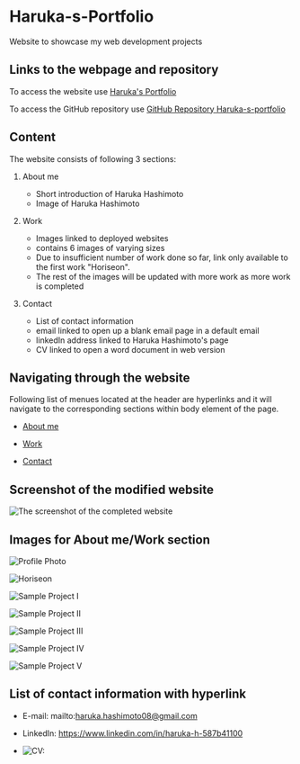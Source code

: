 # Haruka-s-Portfolio
Website to showcase my web development projects

## Links to the webpage and repository

To access the website use [Haruka's Portfolio](https://haruka08.github.io/Harukas-Portfolio/)

To access the GitHub repository use [GitHub Repository Haruka-s-portfolio](https://github.com/Haruka08/Harukas-Portfolio)

## Content

The website consists of following 3 sections:

1. About me
    - Short introduction of Haruka Hashimoto
    - Image of Haruka Hashimoto

2. Work
    - Images linked to deployed websites
    - contains 6 images of varying sizes
    - Due to insufficient number of work done so far, link only available to the first work "Horiseon".
    - The rest of the images will be updated with more work as more work is completed

3. Contact
    - List of contact information
    - email linked to open up a blank email page in a default email
    - linkedIn address linked to Haruka Hashimoto's page
    - CV linked to open a word document in web version
    
## Navigating through the website

Following list of menues located at the header are hyperlinks and it will navigate to the corresponding sections within body element of the page.

- [About me](https://haruka08.github.io/Harukas-Portfolio/#about-me)

- [Work](https://haruka08.github.io/Harukas-Portfolio/#work)

- [Contact](https://haruka08.github.io/Harukas-Portfolio/#contact)

## Screenshot of the modified website

![The screenshot of the completed website](./assets/Haruka-s-portfolio-screenshot.jpg)

## Images for About me/Work section

![Profile Photo](./assets/haruka-photo.jpg)

![Horiseon](./assets/screenshot1.jpg)

![Sample Project I](./assets/beach-sample.jpg)

![Sample Project II](./assets/mountain-sample.webp)

![Sample Project III](./assets/sunset-sample.jpg)

![Sample Project IV](./assets/spring-sample.jpeg)

![Sample Project V](./assets/snow-sample.jpeg)

## List of contact information with hyperlink

- E-mail: mailto:haruka.hashimoto08@gmail.com

- LinkedIn: https://www.linkedin.com/in/haruka-h-587b41100

- ![CV:](./assets/haruka-cv.jpg)